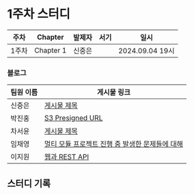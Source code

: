 # 1주차 스터디
| 주차  | Chapter | 발제자 | 서기 | 일시 |
|-------|---------|--------|------|------|
| 1주차 | Chapter 1 | 신중은 |      | 2024.09.04 19시 |

### 블로그

| 팀원 이름 | 게시물 링크 |
|-----------|-------------|
| 신중은    | [게시물 제목](URL) |
| 박진홍    | [S3 Presigned URL](https://jiinhong.github.io/posts/S3-Presigned-URL/) |
| 차서윤    | [게시물 제목](URL) |
| 임채영    | [멀티 모듈 프로젝트 진행 중 발생한 문제들에 대해](https://velog.io/@chaeyounge/%EB%A9%80%ED%8B%B0-%EB%AA%A8%EB%93%88-%ED%94%84%EB%A1%9C%EC%A0%9D%ED%8A%B8-%EC%A7%84%ED%96%89-%EC%A4%91-%EB%B0%9C%EC%83%9D%ED%95%9C-%EB%AC%B8%EC%A0%9C%EB%93%A4%EC%97%90-%EB%8C%80%ED%95%B4) |
| 이지원    | [웹과 REST API](https://lopsided-myth-31e.notion.site/6-11dfe007392a80cbbb54f99a0a4eb06b) |

## 스터디 기록

